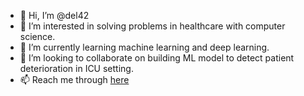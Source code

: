 - 👋 Hi, I’m @del42
- 👀 I’m interested in solving problems in healthcare with computer science. 
- 🌱 I’m currently learning machine learning and deep learning. 
- 💞️ I’m looking to collaborate on building ML model to detect patient deterioration in ICU setting. 
- 📫 Reach me through [here](https://www.linkedin.com/in/delgersurenbold)

<!---
del42/del42 is a ✨ special ✨ repository because its `README.md` (this file) appears on your GitHub profile.
You can click the Preview link to take a look at your changes.
--->
